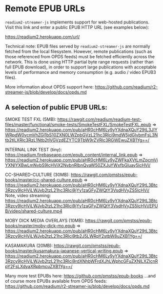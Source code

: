 # Remote EPUB URLs

`readium2-streamer-js` implements support for web-hosted publications. Visit this link and enter a public EPUB HTTP URL (see examples below):

https://readium2.herokuapp.com/url/

Technical note: EPUB files served by `readium2-streamer-js` are normally fetched from the local filesystem. However, remote publications (such as those referenced from OPDS feeds) must be fetched efficiently across the network. This is done using HTTP partial byte range requests (rather than full EPUB download), in order to support large publications with acceptable levels of performance and memory consumption (e.g. audio / video EPUB3 files).

More information about OPDS support here: https://github.com/readium/r2-streamer-js/blob/develop/docs/opds.md

## A selection of public EPUB URLs:

SMOKE TEST FXL (5MB):
https://rawgit.com/readium/readium-test-files/master/functional/smoke-tests/SmokeTestFXL/SmokeTestFXL.epub
=>
https://readium2.herokuapp.com/pub/aHR0cHM6Ly9yYXdnaXQuY29tL3JlYWRpdW0vcmVhZGl1bS10ZXN0LWZpbGVzL21hc3Rlci9mdW5jdGlvbmFsL3Ntb2tlLXRlc3RzL1Ntb2tlVGVzdEZYTC9TbW9rZVRlc3RGWEwuZXB1Yg==/

INTERNAL LINK TEST (tiny):
https://readium.firebaseapp.com/epub_content/internal_link.epub
=>
https://readium2.herokuapp.com/pub/aHR0cHM6Ly9yZWFkaXVtLmZpcmViYXNlYXBwLmNvbS9lcHViX2NvbnRlbnQvaW50ZXJuYWxfbGluay5lcHVi/

CC-SHARED-CULTURE (30MB):
https://rawgit.com/pmstss/epub-books/master/cc-shared-culture.epub
=>
https://readium2.herokuapp.com/pub/aHR0cHM6Ly9yYXdnaXQuY29tL3Btc3Rzcy9lcHViLWJvb2tzL21hc3Rlci9jYy1zaGFyZWQtY3VsdHVyZS5lcHVi/
Note, video streaming:
https://readium2.herokuapp.com/pub/aHR0cHM6Ly9yYXdnaXQuY29tL3Btc3Rzcy9lcHViLWJvb2tzL21hc3Rlci9jYy1zaGFyZWQtY3VsdHVyZS5lcHVi/EPUB/video/shared-culture.mp4

MOBY DICK MEDIA OVERLAYS (10MB):
https://rawgit.com/pmstss/epub-books/master/moby-dick-mo.epub
=>
https://readium2.herokuapp.com/pub/aHR0cHM6Ly9yYXdnaXQuY29tL3Btc3Rzcy9lcHViLWJvb2tzL21hc3Rlci9tb2J5LWRpY2stbW8uZXB1Yg==/

KASAMAKURA (20MB):
https://rawgit.com/pmstss/epub-books/master/kusamakura-japanese-vertical-writing.epub
=>
https://readium2.herokuapp.com/pub/aHR0cHM6Ly9yYXdnaXQuY29tL3Btc3Rzcy9lcHViLWJvb2tzL21hc3Rlci9rdXNhbWFrdXJhLWphcGFuZXNlLXZlcnRpY2FsLXdyaXRpbmcuZXB1Yg==/

Many more test EPUBs here: https://github.com/pmstss/epub-books
...and of course more EPUBs available from OPDS feeds: https://github.com/readium/r2-streamer-js/blob/develop/docs/opds.md
